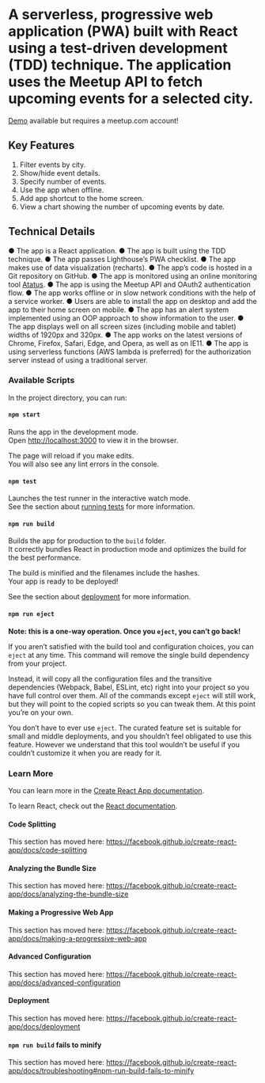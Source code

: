 # A serverless, progressive web application (PWA) built with React using a test-driven development (TDD) technique. The application uses the Meetup API to fetch upcoming events for a selected city.

[Demo](https://lucianmurmurache.github.io/meetup3000/) available but requires a meetup.com account!


## Key Features
1. Filter events by city.
2. Show/hide event details.
3. Specify number of events.
4. Use the app when offline.
5. Add app shortcut to the home screen.
6. View a chart showing the number of upcoming events by date.

## Technical Details
● The app is a React application.
● The app is built using the TDD technique.
● The app passes Lighthouse’s PWA checklist.
● The app makes use of data visualization (recharts).
● The app’s code is hosted in a Git repository on GitHub. 
● The app is monitored using an online monitoring tool [Atatus](https://www.atatus.com/).
● The app is using the Meetup API and OAuth2 authentication flow.
● The app works offline or in slow network conditions with the help of a service worker.
● Users are able to install the app on desktop and add the app to their home screen on mobile.
● The app has an alert system implemented using an OOP approach to show information to the user.
● The app displays well on all screen sizes (including mobile and tablet) widths of 1920px and 320px.
● The app works on the latest versions of Chrome, Firefox, Safari, Edge, and Opera, as well as on IE11.
● The app is using serverless functions (AWS lambda is preferred) for the authorization server instead of using a traditional server.

### Available Scripts

In the project directory, you can run:

#### `npm start`

Runs the app in the development mode.<br />
Open [http://localhost:3000](http://localhost:3000) to view it in the browser.

The page will reload if you make edits.<br />
You will also see any lint errors in the console.

#### `npm test`

Launches the test runner in the interactive watch mode.<br />
See the section about [running tests](https://facebook.github.io/create-react-app/docs/running-tests) for more information.

#### `npm run build`

Builds the app for production to the `build` folder.<br />
It correctly bundles React in production mode and optimizes the build for the best performance.

The build is minified and the filenames include the hashes.<br />
Your app is ready to be deployed!

See the section about [deployment](https://facebook.github.io/create-react-app/docs/deployment) for more information.

#### `npm run eject`

**Note: this is a one-way operation. Once you `eject`, you can’t go back!**

If you aren’t satisfied with the build tool and configuration choices, you can `eject` at any time. This command will remove the single build dependency from your project.

Instead, it will copy all the configuration files and the transitive dependencies (Webpack, Babel, ESLint, etc) right into your project so you have full control over them. All of the commands except `eject` will still work, but they will point to the copied scripts so you can tweak them. At this point you’re on your own.

You don’t have to ever use `eject`. The curated feature set is suitable for small and middle deployments, and you shouldn’t feel obligated to use this feature. However we understand that this tool wouldn’t be useful if you couldn’t customize it when you are ready for it.

### Learn More

You can learn more in the [Create React App documentation](https://facebook.github.io/create-react-app/docs/getting-started).

To learn React, check out the [React documentation](https://reactjs.org/).

#### Code Splitting

This section has moved here: https://facebook.github.io/create-react-app/docs/code-splitting

#### Analyzing the Bundle Size

This section has moved here: https://facebook.github.io/create-react-app/docs/analyzing-the-bundle-size

#### Making a Progressive Web App

This section has moved here: https://facebook.github.io/create-react-app/docs/making-a-progressive-web-app

#### Advanced Configuration

This section has moved here: https://facebook.github.io/create-react-app/docs/advanced-configuration

#### Deployment

This section has moved here: https://facebook.github.io/create-react-app/docs/deployment

#### `npm run build` fails to minify

This section has moved here: https://facebook.github.io/create-react-app/docs/troubleshooting#npm-run-build-fails-to-minify
